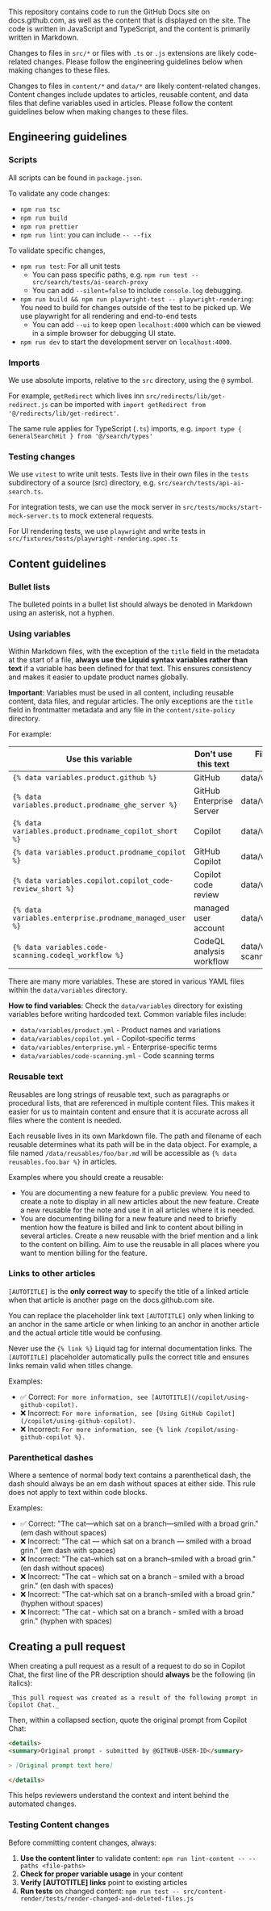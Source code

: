 This repository contains code to run the GitHub Docs site on docs.github.com, as well as the content that is displayed on the site. The code is written in JavaScript and TypeScript, and the content is primarily written in Markdown.

Changes to files in `src/*` or files with `.ts` or `.js` extensions are likely code-related changes. Please follow the engineering guidelines below when making changes to these files.

Changes to files in `content/*` and `data/*` are likely content-related changes. Content changes include updates to articles, reusable content, and data files that define variables used in articles. Please follow the content guidelines below when making changes to these files.

## Engineering guidelines

### Scripts

All scripts can be found in `package.json`.

To validate any code changes:
   - `npm run tsc`
   - `npm run build`
   - `npm run prettier`
   - `npm run lint`: you can include `-- --fix`

To validate specific changes,
  - `npm run test`: For all unit tests
    - You can pass specific paths, e.g. `npm run test -- src/search/tests/ai-search-proxy`
    - You can add `--silent=false` to include `console.log` debugging.
  - `npm run build && npm run playwright-test -- playwright-rendering`: You need to build for changes outside of the test to be picked up. We use playwright for all rendering and end-to-end tests
    - You can add `--ui` to keep open `localhost:4000` which can be viewed in a simple browser for debugging UI state.
  - `npm run dev` to start the development server on `localhost:4000`.

### Imports

We use absolute imports, relative to the `src` directory, using the `@` symbol.

For example, `getRedirect` which lives inn `src/redirects/lib/get-redirect.js` can be imported with `import getRedirect from '@/redirects/lib/get-redirect'`.

The same rule applies for TypeScript (`.ts`) imports, e.g. `import type { GeneralSearchHit } from '@/search/types'`

### Testing changes

We use `vitest` to write unit tests. Tests live in their own files in the `tests` subdirectory of a source (src) directory, e.g. `src/search/tests/api-ai-search.ts`. 

For integration tests, we can use the mock server in `src/tests/mocks/start-mock-server.ts` to mock exteneral requests. 

For UI rendering tests, we use `playwright` and write tests in `src/fixtures/tests/playwright-rendering.spec.ts`

## Content guidelines

### Bullet lists

The bulleted points in a bullet list should always be denoted in Markdown using an asterisk, not a hyphen.

### Using variables

Within Markdown files, with the exception of the `title` field in the metadata at the start of a file, **always use the Liquid syntax variables rather than text** if a variable has been defined for that text. This ensures consistency and makes it easier to update product names globally.

**Important**: Variables must be used in all content, including reusable content, data files, and regular articles. The only exceptions are the `title` field in frontmatter metadata and any file in the `content/site-policy` directory.

For example:

| Use this variable                                        | Don't use this text      | File where variable is defined   |
| -------------------------------------------------------- | ------------------------ | -------------------------------- |
| `{% data variables.product.github %}`                    | GitHub                   | data/variables/product.yml       |
| `{% data variables.product.prodname_ghe_server %}`       | GitHub Enterprise Server | data/variables/product.yml       |
| `{% data variables.product.prodname_copilot_short %}`    | Copilot                  | data/variables/product.yml       |
| `{% data variables.product.prodname_copilot %}`          | GitHub Copilot           | data/variables/product.yml       |
| `{% data variables.copilot.copilot_code-review_short %}` | Copilot code review      | data/variables/copilot.yml       |
| `{% data variables.enterprise.prodname_managed_user %}`  | managed user account     | data/variables/enterprise.yml    |
| `{% data variables.code-scanning.codeql_workflow %}`     | CodeQL analysis workflow | data/variables/code-scanning.yml |

There are many more variables. These are stored in various YAML files within the `data/variables` directory.

**How to find variables**: Check the `data/variables` directory for existing variables before writing hardcoded text. Common variable files include:

* `data/variables/product.yml` - Product names and variations
* `data/variables/copilot.yml` - Copilot-specific terms
* `data/variables/enterprise.yml` - Enterprise-specific terms
* `data/variables/code-scanning.yml` - Code scanning terms

### Reusable text

Reusables are long strings of reusable text, such as paragraphs or procedural lists, that are referenced in multiple content files. This makes it easier for us to maintain content and ensure that it is accurate across all files where the content is needed.

Each reusable lives in its own Markdown file. The path and filename of each reusable determines what its path will be in the data object. For example, a file named `/data/reusables/foo/bar.md` will be accessible as `{% data reusables.foo.bar %}` in articles.

Examples where you should create a reusable:

* You are documenting a new feature for a public preview. You need to create a note to display in all new articles about the new feature. Create a new reusable for the note and use it in all articles where it is needed.
* You are documenting billing for a new feature and need to briefly mention how the feature is billed and link to content about billing in several articles. Create a new reusable with the brief mention and a link to the content on billing. Aim to use the reusable in all places where you want to mention billing for the feature.

### Links to other articles

`[AUTOTITLE]` is the **only correct way** to specify the title of a linked article when that article is another page on the docs.github.com site.

You can replace the placeholder link text `[AUTOTITLE]` only when linking to an anchor in the same article or when linking to an anchor in another article and the actual article title would be confusing.

Never use the `{% link %}` Liquid tag for internal documentation links. The `[AUTOTITLE]` placeholder automatically pulls the correct title and ensures links remain valid when titles change.

Examples:

* ✅ Correct: `For more information, see [AUTOTITLE](/copilot/using-github-copilot).`
* ❌ Incorrect: `For more information, see [Using GitHub Copilot](/copilot/using-github-copilot).`
* ❌ Incorrect: `For more information, see {% link /copilot/using-github-copilot %}.`

### Parenthetical dashes

Where a sentence of normal body text contains a parenthetical dash, the dash should always be an em dash without spaces at either side. This rule does not apply to text within code blocks.

Examples:

* ✅ Correct: "The cat—which sat on a branch—smiled with a broad grin." (em dash without spaces)
* ❌ Incorrect: "The cat — which sat on a branch — smiled with a broad grin." (em dash with spaces)
* ❌ Incorrect: "The cat–which sat on a branch–smiled with a broad grin." (en dash without spaces)
* ❌ Incorrect: "The cat – which sat on a branch – smiled with a broad grin." (en dash with spaces)
* ❌ Incorrect: "The cat-which sat on a branch-smiled with a broad grin." (hyphen without spaces)
* ❌ Incorrect: "The cat - which sat on a branch - smiled with a broad grin." (hyphen with spaces)

## Creating a pull request

When creating a pull request as a result of a request to do so in Copilot Chat, the first line of the PR description should **always** be the following (in italics):

`_This pull request was created as a result of the following prompt in Copilot Chat._`

Then, within a collapsed section, quote the original prompt from Copilot Chat:

```markdown
<details>
<summary>Original prompt - submitted by @GITHUB-USER-ID</summary>

> [Original prompt text here]

</details>
```

This helps reviewers understand the context and intent behind the automated changes.

### Testing Content changes

Before committing content changes, always:

1. **Use the content linter** to validate content: `npm run lint-content -- --paths <file-paths>`
2. **Check for proper variable usage** in your content
3. **Verify [AUTOTITLE] links** point to existing articles
4. **Run tests** on changed content: `npm run test -- src/content-render/tests/render-changed-and-deleted-files.js`

